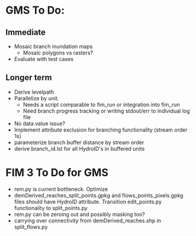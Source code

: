 # GMS To Do: 
## Immediate
- Mosaic branch inundation maps
    - Mosaic polygons vs rasters?
- Evaluate with test cases

## Longer term
- Derive levelpath
- Parallelize by unit. 
    - Needs a script comparable to fim_run or integration into fim_run
    - Need branch progress tracking or writing stdout/err to individual log file
- No data value issue?
- Implement attribute exclusion for branching functionality (stream order 1s)
- parameterize branch buffer distance by stream order
- derive branch_id.lst for all HydroID's in buffered units

# FIM 3 To Do for GMS
- rem.py is current bottleneck. Optimize
- demDerived_reaches_split_points.gpkg and flows_points_pixels.gpkg files should have HydroID attribute. Transition edit_points.py functionality to split_points.py
- rem.py can be zeroing out and possibly masking too?
- carrying over connectivity from demDerived_reaches.shp in split_flows.py

